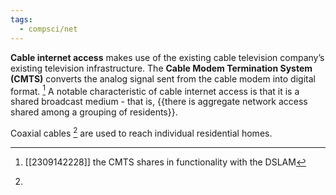 ```yaml
---
tags:
  - compsci/net
---
```

**Cable internet access** makes use of the existing cable television company’s existing television infrastructure. The **Cable Modem Termination System (CMTS)** converts the analog signal sent from the cable modem into digital format. [^1] A notable characteristic of cable internet access is that it is a shared broadcast medium - that is, {{there is aggregate network access shared among a grouping of residents}}.

Coaxial cables [^2] are used to reach individual residential homes.

[^1]: [[2309142228]] the CMTS shares in functionality with the DSLAM
[^2]: 